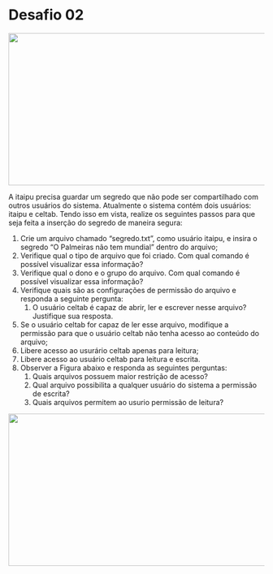 # Desafio 02

<p align="center">
  <img width="560" height="300" src="https://media.giphy.com/media/3o7abuqxszgO6pFb3i/giphy.gif">
</p>


A itaipu precisa guardar um segredo que não pode ser compartilhado com outros usuários do sistema. Atualmente o sistema contém dois usuários: itaipu e celtab. Tendo isso em vista, realize os seguintes passos para que seja feita a inserção do segredo de maneira segura:

1. Crie um arquivo chamado “segredo.txt”, como usuário itaipu, e insira o segredo “O Palmeiras não tem mundial” dentro do arquivo;
2. Verifique qual o tipo de arquivo que foi criado. Com qual comando é possível visualizar essa informação?
3. Verifique qual o dono e o grupo do arquivo. Com qual comando é possível visualizar essa informação?
4. Verifique quais são as configurações de permissão do arquivo e responda a seguinte pergunta:
    1. O usuário celtab é capaz de abrir, ler e escrever nesse arquivo? Justifique sua resposta.
5. Se o usuário celtab for capaz de ler esse arquivo, modifique a permissão para que o usuário celtab não tenha acesso ao conteúdo do arquivo;
6. Libere acesso ao usurário celtab apenas para leitura;
7. Libere acesso ao usuário celtab para leitura e escrita.
8. Observer a Figura abaixo e responda as seguintes perguntas:
    1. Quais arquivos possuem maior restrição de acesso?
    2. Qual arquivo possibilita a qualquer usuário do sistema a permissão de escrita?
    3. Quais arquivos permitem ao usurio permissão de leitura?
<p align="center">
  <img width="560" height="300" src="https://i.stack.imgur.com/7ZJHV.png">
</p>
 
